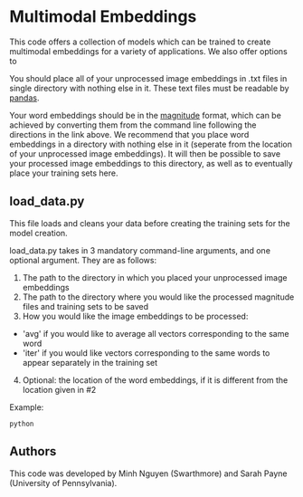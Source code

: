 # Multimodal Embeddings
This code offers a collection of models which can be trained to create multimodal embeddings for a variety of applications. We also offer options to 

You should place all of your unprocessed image embeddings in .txt files in single directory with nothing else in it. These text files must be readable by [pandas](https://pandas.pydata.org/pandas-docs/stable/reference/api/pandas.read_csv.html). 

Your word embeddings should be in the [magnitude](https://www.cis.upenn.edu/~ccb/publications/magnitude-fast-efficient-vector-embeddings-in-python.pdf) format, which can be achieved by converting them from the command line following the directions in the link above. We recommend that you place word embeddings in a directory with nothing else in it (seperate from the location of your unprocessed image embeddings). It will then be possible to save your processed image embeddings to this directory, as well as to eventually place your training sets here. 

## load_data.py
This file loads and cleans your data before creating the training sets for the model creation. 

load_data.py takes in 3 mandatory command-line arguments, and one optional argument. They are as follows: 
1. The path to the directory in which you placed your unprocessed image embeddings
2. The path to the directory where you would like the processed magnitude files and training sets to be saved
3. How you would like the image embeddings to be processed:
* 'avg' if you would like to average all vectors corresponding to the same word
* 'iter' if you would like vectors corresponding to the same words to appear separately in the training set
4. Optional: the location of the word embeddings, if it is different from the location given in #2

Example:
```
python
```

## Authors
This code was developed by Minh Nguyen (Swarthmore) and Sarah Payne (University of Pennsylvania).
